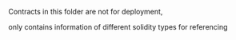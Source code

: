 Contracts in this folder are not for deployment,

only contains information of different solidity types for referencing
